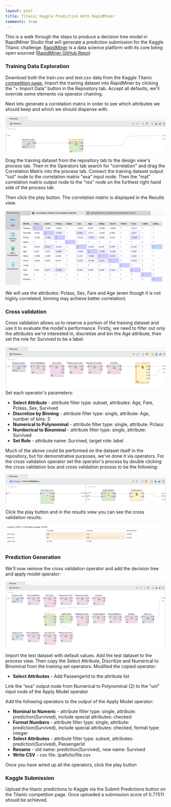 ```yaml
---
layout: post
title: Titanic Kaggle Prediction With RapidMiner
comments: true
---
```


This is a walk through the steps to produce a decision tree model in RapidMiner Studio that will generate a prediction submission for the Kaggle Titanic challenge.
[RapidMiner](https://rapidminer.com/) is a data science platform with its core being open sourced ([RapidMiner GitHub Repo](https://github.com/rapidminer/))

### Training Data Exploration
Download both the train.csv and test.csv data from the Kaggle Titanic [competition page.](https://www.kaggle.com/competitions/titanic/data)
Import the training dataset into RapidMiner by clicking the "+ Import Data" button in the Repository tab. Accept all defaults, we'll override some elements via operator chaining.

Next lets generate a correlation matrix in order to see which attributes we should keep and which we should dispense with.


![Correlation matrix process](assets/2022-10-31-kaggle-titanic-rapidminer/correlation-matrix-process.png)


Drag the training dataset from the repository tab to the design view's process tab. Then in the Operators tab search for "correlation" and drag the Correlation Matrix into the process tab.
Connect the training dataset output "out" node to the correlation matrix "exa" input node. Then the "mat" correlation matrix output node to the "res" node on the furthest right hand side of the process tab.

Then click the play button. The correlation matrix is displayed in the Results view.

![Correlation matrix result](assets/2022-10-31-kaggle-titanic-rapidminer/correlation-matrix-result.png)


We will use the attributes: Pclass, Sex, Fare and Age (even though it is not highly correlated, binning may achieve better correlation)

### Cross validation

Cross validation allows us to reserve a portion of the training dataset and use it to evaluate the model's performance.
Firstly, we need to filter out only the attributes we're interested in, discretise and bin the Age attribute, then set the role for Survived to be a label:

![Data preparation](assets/2022-10-31-kaggle-titanic-rapidminer/data-preparation.png)
Set each operator's parameters:
 * **Select Attribute** - attribute filter type: subset, attributes: Age, Fare, Pclass, Sex, Survived
 * **Discretize by Binning** - attribute filter type: single, attribute: Age, number of bins: 3
 * **Numerical to Polynominal** - attribute filter type: single, attribute: Pclass
 * **Numberical to Binominal** - attribute filter type: single, attribute: Survived
 * **Set Role** - attribute name: Survived, target role: label

Much of the above could be performed on the dataset itself in the repository, but for demonstrative purposes, we've done it via operators.
For the cross validation operator set the operator's process by double clicking the cross validation box and cross validation process to be the following:


![Cross Validation Process](assets/2022-10-31-kaggle-titanic-rapidminer/cross-validation.png)

Click the play button and in the results view you can see the cross validation results:


![Cross Validation Results](assets/2022-10-31-kaggle-titanic-rapidminer/accuracy.png)

### Prediction Generation

We'll now remove the cross validation operator and add the decision tree and apply model operator:

![Titanic process](assets/2022-10-31-kaggle-titanic-rapidminer/titanic-process.png)

Import the test dataset with default values. Add the test dataset to the process view.
Then copy the Select Attribute, Discritize and Numerical to Binominal from the training set operators. Modified the copied operator:
 * **Select Attributes** - Add PassengerId to the attribute list

Link the "exa" output node from Numerical to Polynominal (2) to the "uni" input node of the Apply Model operator

Add the following operators to the output of the Apply Model operator:
 * **Nominal to Numeric** - attribute filter type: single, attribute: prediction(Survived), include special attributes: checked
 * **Format Numbers** - attribute filter type: single, attribute: prediction(Survived), include special attributes: checked, format type: integer
 * **Select Attributes** - attribute filter type: subset, attributes: prediction(Survived), PassengerId
 * **Rename** - old name: prediction(Survived), new name: Survived
 * **Write CSV** - csv file: /path/to/file.csv

Once you have wired up all the operators, click the play button

### Kaggle Submission

Upload the titanic predictions to Kaggle via the Submit Predictions button on the Titanic competition page. Once uploaded a submission score of 0.77511 should be achieved.




